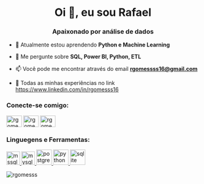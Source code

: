 <h1 align="center">Oi 👋, eu sou Rafael</h1>
<h3 align="center">Apaixonado por análise de dados</h3>

- 🌱 Atualmente estou aprendendo **Python e Machine Learning**

- 💬 Me pergunte sobre **SQL, Power BI, Python, ETL**

- 📫 Você pode me encontrar através do email **rgomessss16@gmail.com**

- 📄 Todas as minhas experiências no link <a href="https://www.linkedin.com/in/rgomesss16/" target ="_blank">https://www.linkedin.com/in/rgomesss16</a>

<h3 align="left">Conecte-se comigo:</h3>
<p align="left">
<a href="https://linkedin.com/in/rgomesss16" target="blank"><img align="center" src="https://www.svgrepo.com/show/157006/linkedin.svg" alt="rgomesss16" height="30" width="40" /></a>
<a href="https://kaggle.com/rgomesss" target="blank"><img align="center" src="https://www.svgrepo.com/show/349422/kaggle.svg" alt="rgomesss" height="30" width="40" /></a>
<a href="https://instagram.com/rgomesss" target="blank"><img align="center" src="https://www.svgrepo.com/show/452231/instagram.svg" alt="rgomesss" height="30" width="40" /></a>
</p>

<h3 align="left">Linguegens e Ferramentas:</h3>
<p align="left"> <a href="https://www.microsoft.com/en-us/sql-server" target="_blank" rel="noreferrer"> <img src="https://www.svgrepo.com/show/303229/microsoft-sql-server-logo.svg" alt="mssql" width="35" height="35"/> </a> <a href="https://www.mysql.com/" target="_blank" rel="noreferrer"> <img src="https://www.svgrepo.com/show/303251/mysql-logo.svg" alt="mysql" width="35" height="35"/> </a> <a href="https://www.postgresql.org" target="_blank" rel="noreferrer"> <img src="https://www.svgrepo.com/show/439268/postgresql.svg" alt="postgresql" width="40" height="40"/> </a> <a href="https://www.python.org" target="_blank" rel="noreferrer"> <img src="https://www.svgrepo.com/show/452091/python.svg" alt="python" width="40" height="40"/> </a> <a href="https://www.sqlite.org/" target="_blank" rel="noreferrer"> <img src="https://www.vectorlogo.zone/logos/sqlite/sqlite-icon.svg" alt="sqlite" width="40" height="40"/> </a> </p>

<p><img align="center" src="https://github-readme-stats.vercel.app/api/top-langs?username=rgomesss&show_icons=true&locale=en&layout=compact" alt="rgomesss" /></p>
